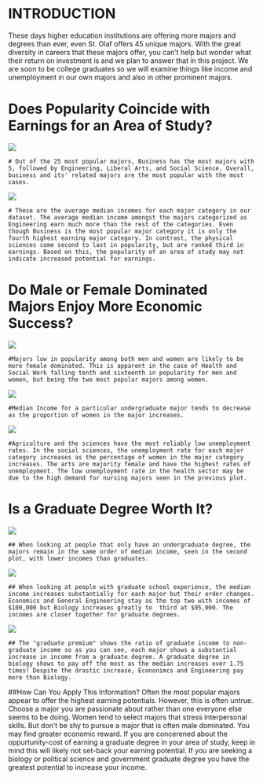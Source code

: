 INTRODUCTION
============

These days higher education institutions are offering more majors and
degrees than ever, even St. Olaf offers 45 unique majors. With the great
diversity in careers that these majors offer, you can’t help but wonder
what their return on investment is and we plan to answer that in this
project. We are soon to be college graduates so we will examine things
like income and unemployment in our own majors and also in other
prominent majors.


Does Popularity Coincide with Earnings for an Area of Study?
===============================================================

![](CopyOfCalCopy_of_Index_-_Caleb_files/figure-markdown_strict/unnamed-chunk-9-1.png)

    # Out of the 25 most popular majors, Business has the most majors with 5, followed by Engineering, Liberal Arts, and Social Science. Overall, business and its' related majors are the most popular with the most cases.

![](CopyOfCalCopy_of_Index_-_Caleb_files/figure-markdown_strict/unnamed-chunk-9-2.png)

    # These are the average median incomes for each major category in our dataset. The average median income amongst the majors categorized as Engineering earn much more than the rest of the categories. Even though Business is the most popular major category it is only the fourth highest earning major category. In contrast, the physical sciences come second to last in popularity, but are ranked third in earnings. Based on this, the popularity of an area of study may not indicate increased potential for earnings.

Do Male or Female Dominated Majors Enjoy More Economic Success?
===============================================================

![](CopyOfCalCopy_of_Index_-_Caleb_files/figure-markdown_strict/unnamed-chunk-16-1.png)

    #Majors low in popularity among both men and women are likely to be more female dominated. This is apparent in the case of Health and Social Work falling tenth and sixteenth in popularity for men and women, but being the two most popular majors among women.

![](CopyOfCalCopy_of_Index_-_Caleb_files/figure-markdown_strict/unnamed-chunk-16-2.png)

    #Median Income for a particular undergraduate major tends to decrease as the proportion of women in the major increases. 

![](CopyOfCalCopy_of_Index_-_Caleb_files/figure-markdown_strict/unnamed-chunk-18-1.png)

    #Agriculture and the sciences have the most reliably low unemployment rates. In the social sciences, the unemployment rate for each major category increases as the percentage of women in the major category increases. The arts are majority female and have the highest rates of unemployment. The low unemployment rate in the health sector may be due to the high demand for nursing majors seen in the previous plot.

Is a Graduate Degree Worth It?
===============================================================


![](CopyOfCalCopy_of_Index_-_Caleb_files/figure-markdown_strict/unnamed-chunk-20-1.png)

    ## When looking at people that only have an undergraduate degree, the majors remain in the same order of median income, seen in the second plot, with lower incomes than graduates. 

![](CopyOfCalCopy_of_Index_-_Caleb_files/figure-markdown_strict/unnamed-chunk-20-2.png)

    ## When looking at people with graduate school experience, the median income increases substantially for each major but their order changes. Economics and General Engineering stay as the top two with incomes of $100,000 but Biology increases greatly to  third at $95,000. The incomes are closer together for graduate degrees.


![](CopyOfCalCopy_of_Index_-_Caleb_files/figure-markdown_strict/unnamed-chunk-22-1.png)

    ## The "graduate premium" shows the ratio of graduate income to non-graduate income so as you can see, each major shows a substantial increase in income from a graduate degree. A graduate degree in biology shows to pay off the most as the median increases over 1.75 times! Despite the drastic increase, Econonimcs and Engineering pay more than Biology.

\#\#How Can You Apply This Information? Often the most popular majors
appear to offer the highest earning potentials. However, this is often
untrue. Choose a major you are passionate about rather than one everyone
else seems to be doing. Women tend to select majors that stress
interpersonal skills. But don’t be shy to pursue a major that is often
male dominated. You may find greater economic reward. If you are
concerened about the oppurtunity-cost of earning a graduate degree in
your area of study, keep in mind this will likely not set-back your
earning potential. If you are seeking a biology or political science and
government graduate degree you have the greatest potential to increase
your income.

